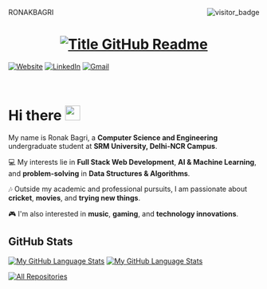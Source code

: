 RONAKBAGRI <img align="right" src="https://api.visitorbadge.io/api/visitors?path=https%3A%2F%2Fgithub.com%2FRONAKBAGRI&countColor=%23263759&style=default" alt="visitor_badge">

<h1 style="text-align: center;">
  <a href="https://git.io/typing-svg" target="_blank">
    <img src="https://readme-typing-svg.herokuapp.com?font=Inter&weight=800&size=35&duration=3000&pause=500&multiline=true&width=650&height=140&lines=%24+whoami;Ronak+Bagri" alt="Title GitHub Readme" />
  </a>
</h1>

[![Website](https://img.shields.io/badge/Website-ronakbagri.com-informational?style=flat-square&color=00ADB5&logo=about.me&logoColor=white)](https://ronakbagriportfolio.netlify.app/)
[![LinkedIn](https://img.shields.io/badge/LinkedIn-RonakBagri-informational?style=flat-square&logo=linkedin&logoColor=white)](https://www.linkedin.com/in/ronakbagri/)
[![Gmail](https://img.shields.io/badge/Gmail-RonakBagri-informational?style=flat-square&color=EA4335&logo=gmail&logoColor=white)](mailto:ronakbagri@example.com?subject=Hey!)

<br>

# Hi there <img src="https://raw.githubusercontent.com/umenzi/umenzi/main/wave.gif" width="30px">

My name is Ronak Bagri, a **Computer Science and Engineering** undergraduate student at **SRM University, Delhi-NCR Campus**.

💻 My interests lie in **Full Stack Web Development**, **AI & Machine Learning**, and **problem-solving** in **Data Structures & Algorithms**.

🎶 Outside my academic and professional pursuits, I am passionate about **cricket**, **movies**, and **trying new things**.

🎮 I'm also interested in **music**, **gaming**, and **technology innovations**.

## GitHub Stats
[![My GitHub Language Stats](https://github-readme-stats.vercel.app/api/?username=RONAKBAGRI&langs_count=5&theme=react&bg_color=000000&title_color=ffffff&hide_border=true&icon_color=F8D866)]()
[![My GitHub Language Stats](https://github-readme-stats.vercel.app/api/top-langs/?username=RONAKBAGRI&langs_count=5&theme=react&bg_color=000000&title_color=ffffff&hide_border=true&icon_color=F8D866)]()

<a href="https://github.com/RONAKBAGRI?tab=repositories"><img alt="All Repositories" title="All Repositories" src="https://custom-icon-badges.demolab.com/badge/-Click%20Here%20For%20All%20My%20Repos-1F222E?style=for-the-badge&logoColor=white&logo=repo"/></a>

